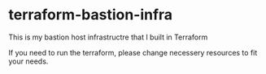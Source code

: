 # terraform-bastion-infra
This is my bastion host infrastructre that I built in Terraform


If you need to run the terraform, please change necessery resources to fit your needs.
